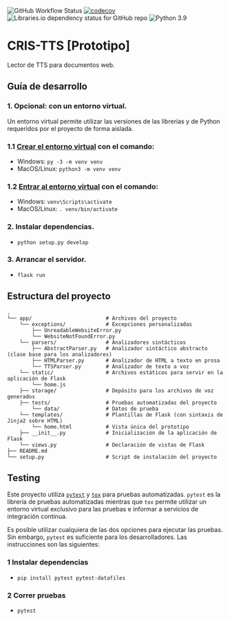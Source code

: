![GitHub Workflow Status](https://img.shields.io/github/workflow/status/ger88555/crism-tts/CI)
[![codecov](https://codecov.io/gh/ger88555/crism-tts/branch/master/graph/badge.svg?token=O8QS2P0CGE)](https://codecov.io/gh/ger88555/crism-tts)
![Libraries.io dependency status for GitHub repo](https://img.shields.io/librariesio/github/ger88555/crism-tts)
![Python 3.9](https://img.shields.io/badge/python-%5E3.9-blue)

# CRIS-TTS \[Prototipo\]

Lector de TTS para documentos web.

## Guía de desarrollo

### 1. Opcional: con un entorno virtual.
Un entorno virtual permite utilizar las versiones de las librerías y de Python requeridos por el proyecto de forma aislada.

### 1.1 [Crear el entorno virtual](https://flask.palletsprojects.com/en/2.0.x/installation/#create-an-environment) con el comando:

- Windows: ```py -3 -m venv venv```
- MacOS/Linux: ```python3 -m venv venv```

### 1.2 [Entrar al entorno virtual](https://flask.palletsprojects.com/en/2.0.x/installation/#activate-the-environment) con el comando:

- Windows: ```venv\Scripts\activate```
- MacOS/Linux: ```. venv/bin/activate```

### 2. Instalar dependencias.

- ```python setup.py develop```

### 3. Arrancar el servidor.

- ```flask run```

## Estructura del proyecto

    .
    └── app/                        # Archivos del proyecto
        └── exceptions/             # Excepciones personalizadas
            ├── UnreadableWebsiteError.py
            └── WebsiteNotFoundError.py
        └── parsers/                # Analizadores sintácticos
            ├── AbstractParser.py   # Analizador sintáctico abstracto (clase base para los analizadores)
            ├── HTMLParser.py       # Analizador de HTML a texto en prosa
            └── TTSParser.py        # Analizador de texto a voz
        └── static/                 # Archivos estáticos para servir en la aplicación de Flask
            └── home.js
        ├── storage/                # Depósito para los archivos de voz generados
        ├── tests/                  # Pruebas automatizadas del proyecto
            └── data/               # Datos de prueba
        └── templates/              # Plantillas de Flask (con sintaxis de Jinja2 sobre HTML)
            └── home.html           # Vista única del prototipo
        ├── __init__.py             # Inicialización de la aplicación de Flask
        └── views.py                # Declaración de vistas de Flask
    ├── README.md
    └── setup.py                    # Script de instalación del proyecto

## Testing

Este proyecto utiliza [`pytest`](https://docs.pytest.org/en/6.2.x/) y [`tox`](https://tox.wiki/en/stable/example/pytest.html) para pruebas automatizadas. `pytest` es la librería de pruebas automatizadas mientras que `tox` permite utilizar un entorno virtual exclusivo para las pruebas e informar a servicios de integración continua.

Es posible utilizar cualquiera de las dos opciones para ejecutar las pruebas. Sin embargo, `pytest` es suficiente para los desarrolladores. Las instrucciones son las siguientes:

### 1 Instalar dependencias

- ```pip install pytest pytest-datafiles```

### 2 Correr pruebas

- ```pytest```


